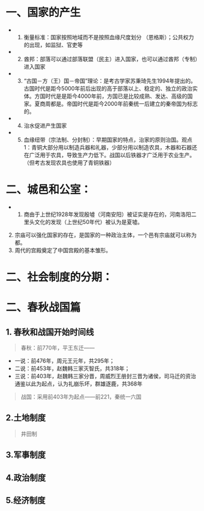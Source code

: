 
# 一、国家的产生
 - 1. 衡量标准：国家按照地域而不是按照血缘尺度划分 （恩格斯）；公共权力的出现，如监狱、官吏等
 - 2. 酋邦：部落可以通过部落联盟（民主）进入国家，也可以通过酋邦（专制）进入国家
 - 3. “古国－方（王）国－帝国”理论：是考古学家苏秉琦先生1994年提出的。古国时代是距今5000年前后出现的高于部落以上、稳定的、独立的政治实体。方国时代是是距今4000年前，方国已是比较成熟、发达、高级的国家。夏商周都是。帝国时代是距今2000年前秦统一后建立的秦帝国为标志的。
 - 4. 治水促进产生国家
 - 5. 血缘纽带（宗法制、分封制）：早期国家的特点，治家的原则治国。观点1：青铜大部分用以制造兵器和礼器，少部分用以制造农具，木器和石器还在广泛用于农具，导致生产力低下。战国以后铁器才广泛用于农业生产。（但考古发现农具也使用了青铜铁器）

# 二、城邑和公室：
- 1. 商由于上世纪1928年发现殷墟（河南安阳）被证实是存在的，河南洛阳二里头文化的发现（上世纪50年代）被认为是夏墟。
2. 宗庙可以强化国家的存在，是国家的一种政治主体，一个邑有宗庙就可以称为都。
3. 周代的宫殿奠定了中国宫殿的基本雏形。
# 二、社会制度的分期：

# 二、春秋战国篇
## 1. 春秋和战国开始时间线
> 春秋：前770年，平王东迁——
- 一说：前476年，周元王元年，共295年；
- 二说：前453年，赵魏韩三家灭智氏，共318年；
- 三说：前403年，赵魏韩三家分晋，周威烈王册封三晋为诸侯，司马迁的资治通鉴以此为起点，认为礼崩乐坏，群雄逐鹿，共368年

> 战国：采用前403年为起点——前221，秦统一六国

## 2.土地制度
 > 井田制
 

## 3.军事制度

## 4.政治制度

## 5.经济制度
